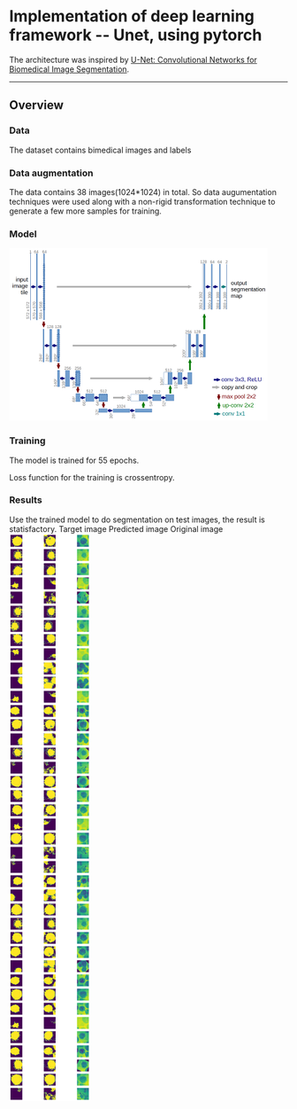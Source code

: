 # Implementation of deep learning framework -- Unet, using pytorch

The architecture was inspired by [U-Net: Convolutional Networks for Biomedical Image Segmentation](http://lmb.informatik.uni-freiburg.de/people/ronneber/u-net/).

---

## Overview

### Data

The dataset contains bimedical images and labels

### Data augmentation

The data contains 38 images(1024*1024) in total. So data augumentation techniques were used along with a non-rigid transformation technique to generate 
a few more samples for training.


### Model

![u-net.png](u-net.png)



### Training

The model is trained for 55 epochs.

Loss function for the training is crossentropy.



### Results

Use the trained model to do segmentation on test images, the result is statisfactory.
Target image                           Predicted image                  Original image
![sgd_optimizer_latest.png](sgd_optimizer_latest.png)

